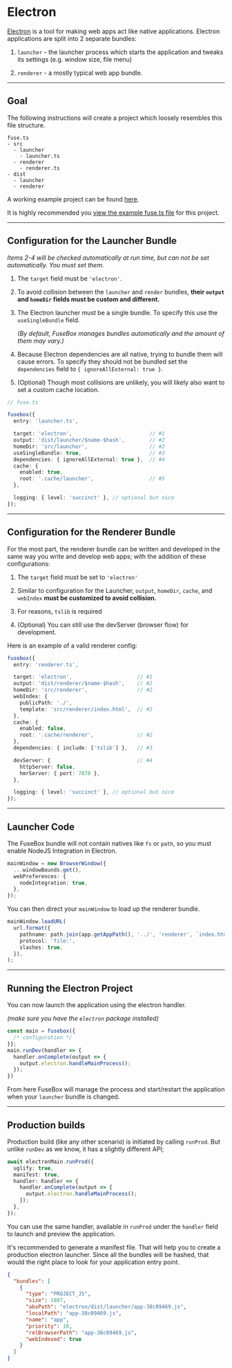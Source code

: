 # Electron

[Electron](https://electronjs.org/) is a tool for making web apps act like
native applications.  Electron applications are split into 2 separate bundles:

1. `launcher` - the launcher process which starts the application and tweaks its settings (e.g. window size, file menu)

2. `renderer` - a mostly typical web app bundle.

-----
## Goal

The following instructions will create a project which loosely resembles this file structure.

```
fuse.ts
- src
  - launcher
    - launcher.ts
  - renderer
    - renderer.ts
- dist
  - launcher
  - renderer
```

A working example project can be found [here](https://github.com/fuse-box/fuse-box-electron-seed).

It is highly recommended you [view the example fuse.ts file](https://github.com/fuse-box/fuse-box-electron-seed/blob/master/fuse.ts) for this project.

------

## Configuration for the Launcher Bundle
*Items 2-4 will be checked automatically at run time, but can not be set automatically.  You must set them.*

1. The `target` field must be `'electron'`.

2. To avoid collision between the `launcher` and `render` bundles, **their `output` and `homeDir` fields must be custom and different.**

3. The Electron launcher must be a single bundle. To specify this use the `useSingleBundle` field.

    *(By default, FuseBox manages bundles automatically and the amount of them may vary.)*

4. Because Electron dependencies are all native, trying to bundle them will cause errors.  To specify they should not be bundled set the `dependencies` field to `{ ignoreAllExternal: true }`.

5. (Optional) Though most collisions are unlikely, you will likely also want to set a custom cache location.


```ts
// fuse.ts

fusebox({
  entry: 'launcher.ts',

  target: 'electron',                         // #1
  output: 'dist/launcher/$name-$hash',        // #2
  homeDir: 'src/launcher',                    // #2
  useSingleBundle: true,                      // #3
  dependencies: { ignoreAllExternal: true },  // #4
  cache: {
    enabled: true,
    root: '.cache/launcher',                  // #5
  },

  logging: { level: 'succinct' }, // optional but nice
});
```

-----

## Configuration for the Renderer Bundle

For the most part, the renderer bundle can be written and developed in the same way you write and develop web apps; with the addition of these configurations:

1. The `target` field must be set to `'electron'`

2. Similar to configuration for the Launcher, `output`, `homeDir`, `cache`, and `webIndex` **must be customized to avoid collision.**

3. For reasons, `tslib` is required

4. (Optional) You can still use the devServer (browser flow) for development.



Here is an example of a valid renderer config:

```ts
fusebox({
  entry: 'renderer.ts',

  target: 'electron',                     // #1
  output: 'dist/renderer/$name-$hash',    // #2
  homeDir: 'src/renderer',                // #2
  webIndex: {
    publicPath: './',
    template: 'src/renderer/index.html',  // #2
  },
  cache: {
    enabled: false,
    root: '.cache/renderer',              // #2
  },
  dependencies: { include: ['tslib'] },   // #3

  devServer: {                            // #4
    httpServer: false,
    hmrServer: { port: 7878 },
  },

  logging: { level: 'succinct' }, // optional but nice
});
```


---------

## Launcher Code


The FuseBox bundle will not contain natives like `fs` or `path`, so you must enable NodeJS Integration in Electron.

```ts
mainWindow = new BrowserWindow({
  ...windowBounds.get(),
  webPreferences: {
    nodeIntegration: true,
  },
});
```


You can then direct your `mainWindow` to load up the renderer bundle.

```ts
mainWindow.loadURL(
  url.format({
    pathname: path.join(app.getAppPath(), '../', 'renderer', `index.html`),
    protocol: 'file:',
    slashes: true,
  }),
);
```

-----

## Running the Electron Project

You can now launch the application using the electron handler.

*(make sure you have the `electron` package installed)*

```ts
const main = fusebox({
  /* configuration */
}};
main.runDev(handler => {
  handler.onComplete(output => {
    output.electron.handleMainProcess();
  });
})
```

From here FuseBox will manage the process and start/restart the application when your `launcher`
bundle is changed.


-------



## Production builds

Production build (like any other scenario) is initiated by calling `runProd`. But unlike `runDev` as we know, it has a
slightly different API;

```ts
await electronMain.runProd({
  uglify: true,
  manifest: true,
  handler: handler => {
    handler.onComplete(output => {
      output.electron.handleMainProcess();
    });
  },
});
```

You can use the same handler, available in `runProd` under the `handler` field to launch and preview the application.

It's recommended to generate a manifest file. That will help you to create a production electron launcher. Since all the
bundles will be hashed, that would the right place to look for your application entry point.

```json
{
  "bundles": [
    {
      "type": "PROJECT_JS",
      "size": 1887,
      "absPath": "electron/dist/launcher/app-38c09469.js",
      "localPath": "app-38c09469.js",
      "name": "app",
      "priority": 10,
      "relBrowserPath": "app-38c09469.js",
      "webIndexed": true
    }
  ]
}
```

